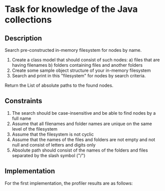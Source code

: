 # Task for knowledge of the Java collections

## Description

Search pre-constructed in-memory filesystem for nodes by name.

1. Create a class model that should consist of such nodes:
   a) files that are having filenames
   b) folders containing files and another folders
2. Create some sample object structure of your in-memory filesystem
3. Search and print in this "filesystem" for nodes by search criteria.

Return the List of absolute paths to the found nodes.

## Constraints

1. The search should be case-insensitive and be able to find nodes by a full name
2. Assume that all filenames and folder names are unique on the same level of the filesystem
3. Assume that the filesystem is not cyclic
4. Assume that the names of the files and folders are not empty and not null and consist of letters
   and digits only
5. Absolute path should consist of the names of the folders and files separated by the slash symbol
   ("/")


## Implementation
For the first implementation, the profiler results are as follows:
```![img.png](img.png)
```
